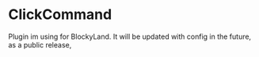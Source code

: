 ClickCommand
============

Plugin im using for BlockyLand. It will be updated with config in the future, as a public release,
